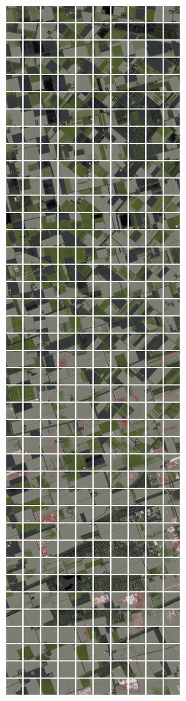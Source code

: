 <html>
<div>
<img src="https://github.com/HakkaTjakka/NL_TILE_MAP/blob/main/18/629/-1053/r.6290.-10530.png" height="44" width="44">
<img src="https://github.com/HakkaTjakka/NL_TILE_MAP/blob/main/18/629/-1053/r.6291.-10530.png" height="44" width="44">
<img src="https://github.com/HakkaTjakka/NL_TILE_MAP/blob/main/18/629/-1053/r.6292.-10530.png" height="44" width="44">
<img src="https://github.com/HakkaTjakka/NL_TILE_MAP/blob/main/18/629/-1053/r.6293.-10530.png" height="44" width="44">
<img src="https://github.com/HakkaTjakka/NL_TILE_MAP/blob/main/18/629/-1053/r.6294.-10530.png" height="44" width="44">
<img src="https://github.com/HakkaTjakka/NL_TILE_MAP/blob/main/18/629/-1053/r.6295.-10530.png" height="44" width="44">
<img src="https://github.com/HakkaTjakka/NL_TILE_MAP/blob/main/18/629/-1053/r.6296.-10530.png" height="44" width="44">
<img src="https://github.com/HakkaTjakka/NL_TILE_MAP/blob/main/18/629/-1053/r.6297.-10530.png" height="44" width="44">
<img src="https://github.com/HakkaTjakka/NL_TILE_MAP/blob/main/18/629/-1053/r.6298.-10530.png" height="44" width="44">
<img src="https://github.com/HakkaTjakka/NL_TILE_MAP/blob/main/18/629/-1053/r.6299.-10530.png" height="44" width="44">
<img src="https://github.com/HakkaTjakka/NL_TILE_MAP/blob/main/18/630/-1053/r.6300.-10530.png" height="44" width="44">
<img src="https://github.com/HakkaTjakka/NL_TILE_MAP/blob/main/18/630/-1053/r.6301.-10530.png" height="44" width="44">
<img src="https://github.com/HakkaTjakka/NL_TILE_MAP/blob/main/18/630/-1053/r.6302.-10530.png" height="44" width="44">
<img src="https://github.com/HakkaTjakka/NL_TILE_MAP/blob/main/18/630/-1053/r.6303.-10530.png" height="44" width="44">
<img src="https://github.com/HakkaTjakka/NL_TILE_MAP/blob/main/18/630/-1053/r.6304.-10530.png" height="44" width="44">
<img src="https://github.com/HakkaTjakka/NL_TILE_MAP/blob/main/18/630/-1053/r.6305.-10530.png" height="44" width="44">
<img src="https://github.com/HakkaTjakka/NL_TILE_MAP/blob/main/18/630/-1053/r.6306.-10530.png" height="44" width="44">
<img src="https://github.com/HakkaTjakka/NL_TILE_MAP/blob/main/18/630/-1053/r.6307.-10530.png" height="44" width="44">
<img src="https://github.com/HakkaTjakka/NL_TILE_MAP/blob/main/18/630/-1053/r.6308.-10530.png" height="44" width="44">
<img src="https://github.com/HakkaTjakka/NL_TILE_MAP/blob/main/18/630/-1053/r.6309.-10530.png" height="44" width="44">
<br>
<img src="https://github.com/HakkaTjakka/NL_TILE_MAP/blob/main/18/629/-1053/r.6290.-10529.png" height="44" width="44">
<img src="https://github.com/HakkaTjakka/NL_TILE_MAP/blob/main/18/629/-1053/r.6291.-10529.png" height="44" width="44">
<img src="https://github.com/HakkaTjakka/NL_TILE_MAP/blob/main/18/629/-1053/r.6292.-10529.png" height="44" width="44">
<img src="https://github.com/HakkaTjakka/NL_TILE_MAP/blob/main/18/629/-1053/r.6293.-10529.png" height="44" width="44">
<img src="https://github.com/HakkaTjakka/NL_TILE_MAP/blob/main/18/629/-1053/r.6294.-10529.png" height="44" width="44">
<img src="https://github.com/HakkaTjakka/NL_TILE_MAP/blob/main/18/629/-1053/r.6295.-10529.png" height="44" width="44">
<img src="https://github.com/HakkaTjakka/NL_TILE_MAP/blob/main/18/629/-1053/r.6296.-10529.png" height="44" width="44">
<img src="https://github.com/HakkaTjakka/NL_TILE_MAP/blob/main/18/629/-1053/r.6297.-10529.png" height="44" width="44">
<img src="https://github.com/HakkaTjakka/NL_TILE_MAP/blob/main/18/629/-1053/r.6298.-10529.png" height="44" width="44">
<img src="https://github.com/HakkaTjakka/NL_TILE_MAP/blob/main/18/629/-1053/r.6299.-10529.png" height="44" width="44">
<img src="https://github.com/HakkaTjakka/NL_TILE_MAP/blob/main/18/630/-1053/r.6300.-10529.png" height="44" width="44">
<img src="https://github.com/HakkaTjakka/NL_TILE_MAP/blob/main/18/630/-1053/r.6301.-10529.png" height="44" width="44">
<img src="https://github.com/HakkaTjakka/NL_TILE_MAP/blob/main/18/630/-1053/r.6302.-10529.png" height="44" width="44">
<img src="https://github.com/HakkaTjakka/NL_TILE_MAP/blob/main/18/630/-1053/r.6303.-10529.png" height="44" width="44">
<img src="https://github.com/HakkaTjakka/NL_TILE_MAP/blob/main/18/630/-1053/r.6304.-10529.png" height="44" width="44">
<img src="https://github.com/HakkaTjakka/NL_TILE_MAP/blob/main/18/630/-1053/r.6305.-10529.png" height="44" width="44">
<img src="https://github.com/HakkaTjakka/NL_TILE_MAP/blob/main/18/630/-1053/r.6306.-10529.png" height="44" width="44">
<img src="https://github.com/HakkaTjakka/NL_TILE_MAP/blob/main/18/630/-1053/r.6307.-10529.png" height="44" width="44">
<img src="https://github.com/HakkaTjakka/NL_TILE_MAP/blob/main/18/630/-1053/r.6308.-10529.png" height="44" width="44">
<img src="https://github.com/HakkaTjakka/NL_TILE_MAP/blob/main/18/630/-1053/r.6309.-10529.png" height="44" width="44">
<br>
<img src="https://github.com/HakkaTjakka/NL_TILE_MAP/blob/main/18/629/-1053/r.6290.-10528.png" height="44" width="44">
<img src="https://github.com/HakkaTjakka/NL_TILE_MAP/blob/main/18/629/-1053/r.6291.-10528.png" height="44" width="44">
<img src="https://github.com/HakkaTjakka/NL_TILE_MAP/blob/main/18/629/-1053/r.6292.-10528.png" height="44" width="44">
<img src="https://github.com/HakkaTjakka/NL_TILE_MAP/blob/main/18/629/-1053/r.6293.-10528.png" height="44" width="44">
<img src="https://github.com/HakkaTjakka/NL_TILE_MAP/blob/main/18/629/-1053/r.6294.-10528.png" height="44" width="44">
<img src="https://github.com/HakkaTjakka/NL_TILE_MAP/blob/main/18/629/-1053/r.6295.-10528.png" height="44" width="44">
<img src="https://github.com/HakkaTjakka/NL_TILE_MAP/blob/main/18/629/-1053/r.6296.-10528.png" height="44" width="44">
<img src="https://github.com/HakkaTjakka/NL_TILE_MAP/blob/main/18/629/-1053/r.6297.-10528.png" height="44" width="44">
<img src="https://github.com/HakkaTjakka/NL_TILE_MAP/blob/main/18/629/-1053/r.6298.-10528.png" height="44" width="44">
<img src="https://github.com/HakkaTjakka/NL_TILE_MAP/blob/main/18/629/-1053/r.6299.-10528.png" height="44" width="44">
<img src="https://github.com/HakkaTjakka/NL_TILE_MAP/blob/main/18/630/-1053/r.6300.-10528.png" height="44" width="44">
<img src="https://github.com/HakkaTjakka/NL_TILE_MAP/blob/main/18/630/-1053/r.6301.-10528.png" height="44" width="44">
<img src="https://github.com/HakkaTjakka/NL_TILE_MAP/blob/main/18/630/-1053/r.6302.-10528.png" height="44" width="44">
<img src="https://github.com/HakkaTjakka/NL_TILE_MAP/blob/main/18/630/-1053/r.6303.-10528.png" height="44" width="44">
<img src="https://github.com/HakkaTjakka/NL_TILE_MAP/blob/main/18/630/-1053/r.6304.-10528.png" height="44" width="44">
<img src="https://github.com/HakkaTjakka/NL_TILE_MAP/blob/main/18/630/-1053/r.6305.-10528.png" height="44" width="44">
<img src="https://github.com/HakkaTjakka/NL_TILE_MAP/blob/main/18/630/-1053/r.6306.-10528.png" height="44" width="44">
<img src="https://github.com/HakkaTjakka/NL_TILE_MAP/blob/main/18/630/-1053/r.6307.-10528.png" height="44" width="44">
<img src="https://github.com/HakkaTjakka/NL_TILE_MAP/blob/main/18/630/-1053/r.6308.-10528.png" height="44" width="44">
<img src="https://github.com/HakkaTjakka/NL_TILE_MAP/blob/main/18/630/-1053/r.6309.-10528.png" height="44" width="44">
<br>
<img src="https://github.com/HakkaTjakka/NL_TILE_MAP/blob/main/18/629/-1053/r.6290.-10527.png" height="44" width="44">
<img src="https://github.com/HakkaTjakka/NL_TILE_MAP/blob/main/18/629/-1053/r.6291.-10527.png" height="44" width="44">
<img src="https://github.com/HakkaTjakka/NL_TILE_MAP/blob/main/18/629/-1053/r.6292.-10527.png" height="44" width="44">
<img src="https://github.com/HakkaTjakka/NL_TILE_MAP/blob/main/18/629/-1053/r.6293.-10527.png" height="44" width="44">
<img src="https://github.com/HakkaTjakka/NL_TILE_MAP/blob/main/18/629/-1053/r.6294.-10527.png" height="44" width="44">
<img src="https://github.com/HakkaTjakka/NL_TILE_MAP/blob/main/18/629/-1053/r.6295.-10527.png" height="44" width="44">
<img src="https://github.com/HakkaTjakka/NL_TILE_MAP/blob/main/18/629/-1053/r.6296.-10527.png" height="44" width="44">
<img src="https://github.com/HakkaTjakka/NL_TILE_MAP/blob/main/18/629/-1053/r.6297.-10527.png" height="44" width="44">
<img src="https://github.com/HakkaTjakka/NL_TILE_MAP/blob/main/18/629/-1053/r.6298.-10527.png" height="44" width="44">
<img src="https://github.com/HakkaTjakka/NL_TILE_MAP/blob/main/18/629/-1053/r.6299.-10527.png" height="44" width="44">
<img src="https://github.com/HakkaTjakka/NL_TILE_MAP/blob/main/18/630/-1053/r.6300.-10527.png" height="44" width="44">
<img src="https://github.com/HakkaTjakka/NL_TILE_MAP/blob/main/18/630/-1053/r.6301.-10527.png" height="44" width="44">
<img src="https://github.com/HakkaTjakka/NL_TILE_MAP/blob/main/18/630/-1053/r.6302.-10527.png" height="44" width="44">
<img src="https://github.com/HakkaTjakka/NL_TILE_MAP/blob/main/18/630/-1053/r.6303.-10527.png" height="44" width="44">
<img src="https://github.com/HakkaTjakka/NL_TILE_MAP/blob/main/18/630/-1053/r.6304.-10527.png" height="44" width="44">
<img src="https://github.com/HakkaTjakka/NL_TILE_MAP/blob/main/18/630/-1053/r.6305.-10527.png" height="44" width="44">
<img src="https://github.com/HakkaTjakka/NL_TILE_MAP/blob/main/18/630/-1053/r.6306.-10527.png" height="44" width="44">
<img src="https://github.com/HakkaTjakka/NL_TILE_MAP/blob/main/18/630/-1053/r.6307.-10527.png" height="44" width="44">
<img src="https://github.com/HakkaTjakka/NL_TILE_MAP/blob/main/18/630/-1053/r.6308.-10527.png" height="44" width="44">
<img src="https://github.com/HakkaTjakka/NL_TILE_MAP/blob/main/18/630/-1053/r.6309.-10527.png" height="44" width="44">
<br>
<img src="https://github.com/HakkaTjakka/NL_TILE_MAP/blob/main/18/629/-1053/r.6290.-10526.png" height="44" width="44">
<img src="https://github.com/HakkaTjakka/NL_TILE_MAP/blob/main/18/629/-1053/r.6291.-10526.png" height="44" width="44">
<img src="https://github.com/HakkaTjakka/NL_TILE_MAP/blob/main/18/629/-1053/r.6292.-10526.png" height="44" width="44">
<img src="https://github.com/HakkaTjakka/NL_TILE_MAP/blob/main/18/629/-1053/r.6293.-10526.png" height="44" width="44">
<img src="https://github.com/HakkaTjakka/NL_TILE_MAP/blob/main/18/629/-1053/r.6294.-10526.png" height="44" width="44">
<img src="https://github.com/HakkaTjakka/NL_TILE_MAP/blob/main/18/629/-1053/r.6295.-10526.png" height="44" width="44">
<img src="https://github.com/HakkaTjakka/NL_TILE_MAP/blob/main/18/629/-1053/r.6296.-10526.png" height="44" width="44">
<img src="https://github.com/HakkaTjakka/NL_TILE_MAP/blob/main/18/629/-1053/r.6297.-10526.png" height="44" width="44">
<img src="https://github.com/HakkaTjakka/NL_TILE_MAP/blob/main/18/629/-1053/r.6298.-10526.png" height="44" width="44">
<img src="https://github.com/HakkaTjakka/NL_TILE_MAP/blob/main/18/629/-1053/r.6299.-10526.png" height="44" width="44">
<img src="https://github.com/HakkaTjakka/NL_TILE_MAP/blob/main/18/630/-1053/r.6300.-10526.png" height="44" width="44">
<img src="https://github.com/HakkaTjakka/NL_TILE_MAP/blob/main/18/630/-1053/r.6301.-10526.png" height="44" width="44">
<img src="https://github.com/HakkaTjakka/NL_TILE_MAP/blob/main/18/630/-1053/r.6302.-10526.png" height="44" width="44">
<img src="https://github.com/HakkaTjakka/NL_TILE_MAP/blob/main/18/630/-1053/r.6303.-10526.png" height="44" width="44">
<img src="https://github.com/HakkaTjakka/NL_TILE_MAP/blob/main/18/630/-1053/r.6304.-10526.png" height="44" width="44">
<img src="https://github.com/HakkaTjakka/NL_TILE_MAP/blob/main/18/630/-1053/r.6305.-10526.png" height="44" width="44">
<img src="https://github.com/HakkaTjakka/NL_TILE_MAP/blob/main/18/630/-1053/r.6306.-10526.png" height="44" width="44">
<img src="https://github.com/HakkaTjakka/NL_TILE_MAP/blob/main/18/630/-1053/r.6307.-10526.png" height="44" width="44">
<img src="https://github.com/HakkaTjakka/NL_TILE_MAP/blob/main/18/630/-1053/r.6308.-10526.png" height="44" width="44">
<img src="https://github.com/HakkaTjakka/NL_TILE_MAP/blob/main/18/630/-1053/r.6309.-10526.png" height="44" width="44">
<br>
<img src="https://github.com/HakkaTjakka/NL_TILE_MAP/blob/main/18/629/-1053/r.6290.-10525.png" height="44" width="44">
<img src="https://github.com/HakkaTjakka/NL_TILE_MAP/blob/main/18/629/-1053/r.6291.-10525.png" height="44" width="44">
<img src="https://github.com/HakkaTjakka/NL_TILE_MAP/blob/main/18/629/-1053/r.6292.-10525.png" height="44" width="44">
<img src="https://github.com/HakkaTjakka/NL_TILE_MAP/blob/main/18/629/-1053/r.6293.-10525.png" height="44" width="44">
<img src="https://github.com/HakkaTjakka/NL_TILE_MAP/blob/main/18/629/-1053/r.6294.-10525.png" height="44" width="44">
<img src="https://github.com/HakkaTjakka/NL_TILE_MAP/blob/main/18/629/-1053/r.6295.-10525.png" height="44" width="44">
<img src="https://github.com/HakkaTjakka/NL_TILE_MAP/blob/main/18/629/-1053/r.6296.-10525.png" height="44" width="44">
<img src="https://github.com/HakkaTjakka/NL_TILE_MAP/blob/main/18/629/-1053/r.6297.-10525.png" height="44" width="44">
<img src="https://github.com/HakkaTjakka/NL_TILE_MAP/blob/main/18/629/-1053/r.6298.-10525.png" height="44" width="44">
<img src="https://github.com/HakkaTjakka/NL_TILE_MAP/blob/main/18/629/-1053/r.6299.-10525.png" height="44" width="44">
<img src="https://github.com/HakkaTjakka/NL_TILE_MAP/blob/main/18/630/-1053/r.6300.-10525.png" height="44" width="44">
<img src="https://github.com/HakkaTjakka/NL_TILE_MAP/blob/main/18/630/-1053/r.6301.-10525.png" height="44" width="44">
<img src="https://github.com/HakkaTjakka/NL_TILE_MAP/blob/main/18/630/-1053/r.6302.-10525.png" height="44" width="44">
<img src="https://github.com/HakkaTjakka/NL_TILE_MAP/blob/main/18/630/-1053/r.6303.-10525.png" height="44" width="44">
<img src="https://github.com/HakkaTjakka/NL_TILE_MAP/blob/main/18/630/-1053/r.6304.-10525.png" height="44" width="44">
<img src="https://github.com/HakkaTjakka/NL_TILE_MAP/blob/main/18/630/-1053/r.6305.-10525.png" height="44" width="44">
<img src="https://github.com/HakkaTjakka/NL_TILE_MAP/blob/main/18/630/-1053/r.6306.-10525.png" height="44" width="44">
<img src="https://github.com/HakkaTjakka/NL_TILE_MAP/blob/main/18/630/-1053/r.6307.-10525.png" height="44" width="44">
<img src="https://github.com/HakkaTjakka/NL_TILE_MAP/blob/main/18/630/-1053/r.6308.-10525.png" height="44" width="44">
<img src="https://github.com/HakkaTjakka/NL_TILE_MAP/blob/main/18/630/-1053/r.6309.-10525.png" height="44" width="44">
<br>
<img src="https://github.com/HakkaTjakka/NL_TILE_MAP/blob/main/18/629/-1053/r.6290.-10524.png" height="44" width="44">
<img src="https://github.com/HakkaTjakka/NL_TILE_MAP/blob/main/18/629/-1053/r.6291.-10524.png" height="44" width="44">
<img src="https://github.com/HakkaTjakka/NL_TILE_MAP/blob/main/18/629/-1053/r.6292.-10524.png" height="44" width="44">
<img src="https://github.com/HakkaTjakka/NL_TILE_MAP/blob/main/18/629/-1053/r.6293.-10524.png" height="44" width="44">
<img src="https://github.com/HakkaTjakka/NL_TILE_MAP/blob/main/18/629/-1053/r.6294.-10524.png" height="44" width="44">
<img src="https://github.com/HakkaTjakka/NL_TILE_MAP/blob/main/18/629/-1053/r.6295.-10524.png" height="44" width="44">
<img src="https://github.com/HakkaTjakka/NL_TILE_MAP/blob/main/18/629/-1053/r.6296.-10524.png" height="44" width="44">
<img src="https://github.com/HakkaTjakka/NL_TILE_MAP/blob/main/18/629/-1053/r.6297.-10524.png" height="44" width="44">
<img src="https://github.com/HakkaTjakka/NL_TILE_MAP/blob/main/18/629/-1053/r.6298.-10524.png" height="44" width="44">
<img src="https://github.com/HakkaTjakka/NL_TILE_MAP/blob/main/18/629/-1053/r.6299.-10524.png" height="44" width="44">
<img src="https://github.com/HakkaTjakka/NL_TILE_MAP/blob/main/18/630/-1053/r.6300.-10524.png" height="44" width="44">
<img src="https://github.com/HakkaTjakka/NL_TILE_MAP/blob/main/18/630/-1053/r.6301.-10524.png" height="44" width="44">
<img src="https://github.com/HakkaTjakka/NL_TILE_MAP/blob/main/18/630/-1053/r.6302.-10524.png" height="44" width="44">
<img src="https://github.com/HakkaTjakka/NL_TILE_MAP/blob/main/18/630/-1053/r.6303.-10524.png" height="44" width="44">
<img src="https://github.com/HakkaTjakka/NL_TILE_MAP/blob/main/18/630/-1053/r.6304.-10524.png" height="44" width="44">
<img src="https://github.com/HakkaTjakka/NL_TILE_MAP/blob/main/18/630/-1053/r.6305.-10524.png" height="44" width="44">
<img src="https://github.com/HakkaTjakka/NL_TILE_MAP/blob/main/18/630/-1053/r.6306.-10524.png" height="44" width="44">
<img src="https://github.com/HakkaTjakka/NL_TILE_MAP/blob/main/18/630/-1053/r.6307.-10524.png" height="44" width="44">
<img src="https://github.com/HakkaTjakka/NL_TILE_MAP/blob/main/18/630/-1053/r.6308.-10524.png" height="44" width="44">
<img src="https://github.com/HakkaTjakka/NL_TILE_MAP/blob/main/18/630/-1053/r.6309.-10524.png" height="44" width="44">
<br>
<img src="https://github.com/HakkaTjakka/NL_TILE_MAP/blob/main/18/629/-1053/r.6290.-10523.png" height="44" width="44">
<img src="https://github.com/HakkaTjakka/NL_TILE_MAP/blob/main/18/629/-1053/r.6291.-10523.png" height="44" width="44">
<img src="https://github.com/HakkaTjakka/NL_TILE_MAP/blob/main/18/629/-1053/r.6292.-10523.png" height="44" width="44">
<img src="https://github.com/HakkaTjakka/NL_TILE_MAP/blob/main/18/629/-1053/r.6293.-10523.png" height="44" width="44">
<img src="https://github.com/HakkaTjakka/NL_TILE_MAP/blob/main/18/629/-1053/r.6294.-10523.png" height="44" width="44">
<img src="https://github.com/HakkaTjakka/NL_TILE_MAP/blob/main/18/629/-1053/r.6295.-10523.png" height="44" width="44">
<img src="https://github.com/HakkaTjakka/NL_TILE_MAP/blob/main/18/629/-1053/r.6296.-10523.png" height="44" width="44">
<img src="https://github.com/HakkaTjakka/NL_TILE_MAP/blob/main/18/629/-1053/r.6297.-10523.png" height="44" width="44">
<img src="https://github.com/HakkaTjakka/NL_TILE_MAP/blob/main/18/629/-1053/r.6298.-10523.png" height="44" width="44">
<img src="https://github.com/HakkaTjakka/NL_TILE_MAP/blob/main/18/629/-1053/r.6299.-10523.png" height="44" width="44">
<img src="https://github.com/HakkaTjakka/NL_TILE_MAP/blob/main/18/630/-1053/r.6300.-10523.png" height="44" width="44">
<img src="https://github.com/HakkaTjakka/NL_TILE_MAP/blob/main/18/630/-1053/r.6301.-10523.png" height="44" width="44">
<img src="https://github.com/HakkaTjakka/NL_TILE_MAP/blob/main/18/630/-1053/r.6302.-10523.png" height="44" width="44">
<img src="https://github.com/HakkaTjakka/NL_TILE_MAP/blob/main/18/630/-1053/r.6303.-10523.png" height="44" width="44">
<img src="https://github.com/HakkaTjakka/NL_TILE_MAP/blob/main/18/630/-1053/r.6304.-10523.png" height="44" width="44">
<img src="https://github.com/HakkaTjakka/NL_TILE_MAP/blob/main/18/630/-1053/r.6305.-10523.png" height="44" width="44">
<img src="https://github.com/HakkaTjakka/NL_TILE_MAP/blob/main/18/630/-1053/r.6306.-10523.png" height="44" width="44">
<img src="https://github.com/HakkaTjakka/NL_TILE_MAP/blob/main/18/630/-1053/r.6307.-10523.png" height="44" width="44">
<img src="https://github.com/HakkaTjakka/NL_TILE_MAP/blob/main/18/630/-1053/r.6308.-10523.png" height="44" width="44">
<img src="https://github.com/HakkaTjakka/NL_TILE_MAP/blob/main/18/630/-1053/r.6309.-10523.png" height="44" width="44">
<br>
<img src="https://github.com/HakkaTjakka/NL_TILE_MAP/blob/main/18/629/-1053/r.6290.-10522.png" height="44" width="44">
<img src="https://github.com/HakkaTjakka/NL_TILE_MAP/blob/main/18/629/-1053/r.6291.-10522.png" height="44" width="44">
<img src="https://github.com/HakkaTjakka/NL_TILE_MAP/blob/main/18/629/-1053/r.6292.-10522.png" height="44" width="44">
<img src="https://github.com/HakkaTjakka/NL_TILE_MAP/blob/main/18/629/-1053/r.6293.-10522.png" height="44" width="44">
<img src="https://github.com/HakkaTjakka/NL_TILE_MAP/blob/main/18/629/-1053/r.6294.-10522.png" height="44" width="44">
<img src="https://github.com/HakkaTjakka/NL_TILE_MAP/blob/main/18/629/-1053/r.6295.-10522.png" height="44" width="44">
<img src="https://github.com/HakkaTjakka/NL_TILE_MAP/blob/main/18/629/-1053/r.6296.-10522.png" height="44" width="44">
<img src="https://github.com/HakkaTjakka/NL_TILE_MAP/blob/main/18/629/-1053/r.6297.-10522.png" height="44" width="44">
<img src="https://github.com/HakkaTjakka/NL_TILE_MAP/blob/main/18/629/-1053/r.6298.-10522.png" height="44" width="44">
<img src="https://github.com/HakkaTjakka/NL_TILE_MAP/blob/main/18/629/-1053/r.6299.-10522.png" height="44" width="44">
<img src="https://github.com/HakkaTjakka/NL_TILE_MAP/blob/main/18/630/-1053/r.6300.-10522.png" height="44" width="44">
<img src="https://github.com/HakkaTjakka/NL_TILE_MAP/blob/main/18/630/-1053/r.6301.-10522.png" height="44" width="44">
<img src="https://github.com/HakkaTjakka/NL_TILE_MAP/blob/main/18/630/-1053/r.6302.-10522.png" height="44" width="44">
<img src="https://github.com/HakkaTjakka/NL_TILE_MAP/blob/main/18/630/-1053/r.6303.-10522.png" height="44" width="44">
<img src="https://github.com/HakkaTjakka/NL_TILE_MAP/blob/main/18/630/-1053/r.6304.-10522.png" height="44" width="44">
<img src="https://github.com/HakkaTjakka/NL_TILE_MAP/blob/main/18/630/-1053/r.6305.-10522.png" height="44" width="44">
<img src="https://github.com/HakkaTjakka/NL_TILE_MAP/blob/main/18/630/-1053/r.6306.-10522.png" height="44" width="44">
<img src="https://github.com/HakkaTjakka/NL_TILE_MAP/blob/main/18/630/-1053/r.6307.-10522.png" height="44" width="44">
<img src="https://github.com/HakkaTjakka/NL_TILE_MAP/blob/main/18/630/-1053/r.6308.-10522.png" height="44" width="44">
<img src="https://github.com/HakkaTjakka/NL_TILE_MAP/blob/main/18/630/-1053/r.6309.-10522.png" height="44" width="44">
<br>
<img src="https://github.com/HakkaTjakka/NL_TILE_MAP/blob/main/18/629/-1053/r.6290.-10521.png" height="44" width="44">
<img src="https://github.com/HakkaTjakka/NL_TILE_MAP/blob/main/18/629/-1053/r.6291.-10521.png" height="44" width="44">
<img src="https://github.com/HakkaTjakka/NL_TILE_MAP/blob/main/18/629/-1053/r.6292.-10521.png" height="44" width="44">
<img src="https://github.com/HakkaTjakka/NL_TILE_MAP/blob/main/18/629/-1053/r.6293.-10521.png" height="44" width="44">
<img src="https://github.com/HakkaTjakka/NL_TILE_MAP/blob/main/18/629/-1053/r.6294.-10521.png" height="44" width="44">
<img src="https://github.com/HakkaTjakka/NL_TILE_MAP/blob/main/18/629/-1053/r.6295.-10521.png" height="44" width="44">
<img src="https://github.com/HakkaTjakka/NL_TILE_MAP/blob/main/18/629/-1053/r.6296.-10521.png" height="44" width="44">
<img src="https://github.com/HakkaTjakka/NL_TILE_MAP/blob/main/18/629/-1053/r.6297.-10521.png" height="44" width="44">
<img src="https://github.com/HakkaTjakka/NL_TILE_MAP/blob/main/18/629/-1053/r.6298.-10521.png" height="44" width="44">
<img src="https://github.com/HakkaTjakka/NL_TILE_MAP/blob/main/18/629/-1053/r.6299.-10521.png" height="44" width="44">
<img src="https://github.com/HakkaTjakka/NL_TILE_MAP/blob/main/18/630/-1053/r.6300.-10521.png" height="44" width="44">
<img src="https://github.com/HakkaTjakka/NL_TILE_MAP/blob/main/18/630/-1053/r.6301.-10521.png" height="44" width="44">
<img src="https://github.com/HakkaTjakka/NL_TILE_MAP/blob/main/18/630/-1053/r.6302.-10521.png" height="44" width="44">
<img src="https://github.com/HakkaTjakka/NL_TILE_MAP/blob/main/18/630/-1053/r.6303.-10521.png" height="44" width="44">
<img src="https://github.com/HakkaTjakka/NL_TILE_MAP/blob/main/18/630/-1053/r.6304.-10521.png" height="44" width="44">
<img src="https://github.com/HakkaTjakka/NL_TILE_MAP/blob/main/18/630/-1053/r.6305.-10521.png" height="44" width="44">
<img src="https://github.com/HakkaTjakka/NL_TILE_MAP/blob/main/18/630/-1053/r.6306.-10521.png" height="44" width="44">
<img src="https://github.com/HakkaTjakka/NL_TILE_MAP/blob/main/18/630/-1053/r.6307.-10521.png" height="44" width="44">
<img src="https://github.com/HakkaTjakka/NL_TILE_MAP/blob/main/18/630/-1053/r.6308.-10521.png" height="44" width="44">
<img src="https://github.com/HakkaTjakka/NL_TILE_MAP/blob/main/18/630/-1053/r.6309.-10521.png" height="44" width="44">
<br>
<img src="https://github.com/HakkaTjakka/NL_TILE_MAP/blob/main/18/629/-1052/r.6290.-10520.png" height="44" width="44">
<img src="https://github.com/HakkaTjakka/NL_TILE_MAP/blob/main/18/629/-1052/r.6291.-10520.png" height="44" width="44">
<img src="https://github.com/HakkaTjakka/NL_TILE_MAP/blob/main/18/629/-1052/r.6292.-10520.png" height="44" width="44">
<img src="https://github.com/HakkaTjakka/NL_TILE_MAP/blob/main/18/629/-1052/r.6293.-10520.png" height="44" width="44">
<img src="https://github.com/HakkaTjakka/NL_TILE_MAP/blob/main/18/629/-1052/r.6294.-10520.png" height="44" width="44">
<img src="https://github.com/HakkaTjakka/NL_TILE_MAP/blob/main/18/629/-1052/r.6295.-10520.png" height="44" width="44">
<img src="https://github.com/HakkaTjakka/NL_TILE_MAP/blob/main/18/629/-1052/r.6296.-10520.png" height="44" width="44">
<img src="https://github.com/HakkaTjakka/NL_TILE_MAP/blob/main/18/629/-1052/r.6297.-10520.png" height="44" width="44">
<img src="https://github.com/HakkaTjakka/NL_TILE_MAP/blob/main/18/629/-1052/r.6298.-10520.png" height="44" width="44">
<img src="https://github.com/HakkaTjakka/NL_TILE_MAP/blob/main/18/629/-1052/r.6299.-10520.png" height="44" width="44">
<img src="https://github.com/HakkaTjakka/NL_TILE_MAP/blob/main/18/630/-1052/r.6300.-10520.png" height="44" width="44">
<img src="https://github.com/HakkaTjakka/NL_TILE_MAP/blob/main/18/630/-1052/r.6301.-10520.png" height="44" width="44">
<img src="https://github.com/HakkaTjakka/NL_TILE_MAP/blob/main/18/630/-1052/r.6302.-10520.png" height="44" width="44">
<img src="https://github.com/HakkaTjakka/NL_TILE_MAP/blob/main/18/630/-1052/r.6303.-10520.png" height="44" width="44">
<img src="https://github.com/HakkaTjakka/NL_TILE_MAP/blob/main/18/630/-1052/r.6304.-10520.png" height="44" width="44">
<img src="https://github.com/HakkaTjakka/NL_TILE_MAP/blob/main/18/630/-1052/r.6305.-10520.png" height="44" width="44">
<img src="https://github.com/HakkaTjakka/NL_TILE_MAP/blob/main/18/630/-1052/r.6306.-10520.png" height="44" width="44">
<img src="https://github.com/HakkaTjakka/NL_TILE_MAP/blob/main/18/630/-1052/r.6307.-10520.png" height="44" width="44">
<img src="https://github.com/HakkaTjakka/NL_TILE_MAP/blob/main/18/630/-1052/r.6308.-10520.png" height="44" width="44">
<img src="https://github.com/HakkaTjakka/NL_TILE_MAP/blob/main/18/630/-1052/r.6309.-10520.png" height="44" width="44">
<br>
<img src="https://github.com/HakkaTjakka/NL_TILE_MAP/blob/main/18/629/-1052/r.6290.-10519.png" height="44" width="44">
<img src="https://github.com/HakkaTjakka/NL_TILE_MAP/blob/main/18/629/-1052/r.6291.-10519.png" height="44" width="44">
<img src="https://github.com/HakkaTjakka/NL_TILE_MAP/blob/main/18/629/-1052/r.6292.-10519.png" height="44" width="44">
<img src="https://github.com/HakkaTjakka/NL_TILE_MAP/blob/main/18/629/-1052/r.6293.-10519.png" height="44" width="44">
<img src="https://github.com/HakkaTjakka/NL_TILE_MAP/blob/main/18/629/-1052/r.6294.-10519.png" height="44" width="44">
<img src="https://github.com/HakkaTjakka/NL_TILE_MAP/blob/main/18/629/-1052/r.6295.-10519.png" height="44" width="44">
<img src="https://github.com/HakkaTjakka/NL_TILE_MAP/blob/main/18/629/-1052/r.6296.-10519.png" height="44" width="44">
<img src="https://github.com/HakkaTjakka/NL_TILE_MAP/blob/main/18/629/-1052/r.6297.-10519.png" height="44" width="44">
<img src="https://github.com/HakkaTjakka/NL_TILE_MAP/blob/main/18/629/-1052/r.6298.-10519.png" height="44" width="44">
<img src="https://github.com/HakkaTjakka/NL_TILE_MAP/blob/main/18/629/-1052/r.6299.-10519.png" height="44" width="44">
<img src="https://github.com/HakkaTjakka/NL_TILE_MAP/blob/main/18/630/-1052/r.6300.-10519.png" height="44" width="44">
<img src="https://github.com/HakkaTjakka/NL_TILE_MAP/blob/main/18/630/-1052/r.6301.-10519.png" height="44" width="44">
<img src="https://github.com/HakkaTjakka/NL_TILE_MAP/blob/main/18/630/-1052/r.6302.-10519.png" height="44" width="44">
<img src="https://github.com/HakkaTjakka/NL_TILE_MAP/blob/main/18/630/-1052/r.6303.-10519.png" height="44" width="44">
<img src="https://github.com/HakkaTjakka/NL_TILE_MAP/blob/main/18/630/-1052/r.6304.-10519.png" height="44" width="44">
<img src="https://github.com/HakkaTjakka/NL_TILE_MAP/blob/main/18/630/-1052/r.6305.-10519.png" height="44" width="44">
<img src="https://github.com/HakkaTjakka/NL_TILE_MAP/blob/main/18/630/-1052/r.6306.-10519.png" height="44" width="44">
<img src="https://github.com/HakkaTjakka/NL_TILE_MAP/blob/main/18/630/-1052/r.6307.-10519.png" height="44" width="44">
<img src="https://github.com/HakkaTjakka/NL_TILE_MAP/blob/main/18/630/-1052/r.6308.-10519.png" height="44" width="44">
<img src="https://github.com/HakkaTjakka/NL_TILE_MAP/blob/main/18/630/-1052/r.6309.-10519.png" height="44" width="44">
<br>
<img src="https://github.com/HakkaTjakka/NL_TILE_MAP/blob/main/18/629/-1052/r.6290.-10518.png" height="44" width="44">
<img src="https://github.com/HakkaTjakka/NL_TILE_MAP/blob/main/18/629/-1052/r.6291.-10518.png" height="44" width="44">
<img src="https://github.com/HakkaTjakka/NL_TILE_MAP/blob/main/18/629/-1052/r.6292.-10518.png" height="44" width="44">
<img src="https://github.com/HakkaTjakka/NL_TILE_MAP/blob/main/18/629/-1052/r.6293.-10518.png" height="44" width="44">
<img src="https://github.com/HakkaTjakka/NL_TILE_MAP/blob/main/18/629/-1052/r.6294.-10518.png" height="44" width="44">
<img src="https://github.com/HakkaTjakka/NL_TILE_MAP/blob/main/18/629/-1052/r.6295.-10518.png" height="44" width="44">
<img src="https://github.com/HakkaTjakka/NL_TILE_MAP/blob/main/18/629/-1052/r.6296.-10518.png" height="44" width="44">
<img src="https://github.com/HakkaTjakka/NL_TILE_MAP/blob/main/18/629/-1052/r.6297.-10518.png" height="44" width="44">
<img src="https://github.com/HakkaTjakka/NL_TILE_MAP/blob/main/18/629/-1052/r.6298.-10518.png" height="44" width="44">
<img src="https://github.com/HakkaTjakka/NL_TILE_MAP/blob/main/18/629/-1052/r.6299.-10518.png" height="44" width="44">
<img src="https://github.com/HakkaTjakka/NL_TILE_MAP/blob/main/18/630/-1052/r.6300.-10518.png" height="44" width="44">
<img src="https://github.com/HakkaTjakka/NL_TILE_MAP/blob/main/18/630/-1052/r.6301.-10518.png" height="44" width="44">
<img src="https://github.com/HakkaTjakka/NL_TILE_MAP/blob/main/18/630/-1052/r.6302.-10518.png" height="44" width="44">
<img src="https://github.com/HakkaTjakka/NL_TILE_MAP/blob/main/18/630/-1052/r.6303.-10518.png" height="44" width="44">
<img src="https://github.com/HakkaTjakka/NL_TILE_MAP/blob/main/18/630/-1052/r.6304.-10518.png" height="44" width="44">
<img src="https://github.com/HakkaTjakka/NL_TILE_MAP/blob/main/18/630/-1052/r.6305.-10518.png" height="44" width="44">
<img src="https://github.com/HakkaTjakka/NL_TILE_MAP/blob/main/18/630/-1052/r.6306.-10518.png" height="44" width="44">
<img src="https://github.com/HakkaTjakka/NL_TILE_MAP/blob/main/18/630/-1052/r.6307.-10518.png" height="44" width="44">
<img src="https://github.com/HakkaTjakka/NL_TILE_MAP/blob/main/18/630/-1052/r.6308.-10518.png" height="44" width="44">
<img src="https://github.com/HakkaTjakka/NL_TILE_MAP/blob/main/18/630/-1052/r.6309.-10518.png" height="44" width="44">
<br>
<img src="https://github.com/HakkaTjakka/NL_TILE_MAP/blob/main/18/629/-1052/r.6290.-10517.png" height="44" width="44">
<img src="https://github.com/HakkaTjakka/NL_TILE_MAP/blob/main/18/629/-1052/r.6291.-10517.png" height="44" width="44">
<img src="https://github.com/HakkaTjakka/NL_TILE_MAP/blob/main/18/629/-1052/r.6292.-10517.png" height="44" width="44">
<img src="https://github.com/HakkaTjakka/NL_TILE_MAP/blob/main/18/629/-1052/r.6293.-10517.png" height="44" width="44">
<img src="https://github.com/HakkaTjakka/NL_TILE_MAP/blob/main/18/629/-1052/r.6294.-10517.png" height="44" width="44">
<img src="https://github.com/HakkaTjakka/NL_TILE_MAP/blob/main/18/629/-1052/r.6295.-10517.png" height="44" width="44">
<img src="https://github.com/HakkaTjakka/NL_TILE_MAP/blob/main/18/629/-1052/r.6296.-10517.png" height="44" width="44">
<img src="https://github.com/HakkaTjakka/NL_TILE_MAP/blob/main/18/629/-1052/r.6297.-10517.png" height="44" width="44">
<img src="https://github.com/HakkaTjakka/NL_TILE_MAP/blob/main/18/629/-1052/r.6298.-10517.png" height="44" width="44">
<img src="https://github.com/HakkaTjakka/NL_TILE_MAP/blob/main/18/629/-1052/r.6299.-10517.png" height="44" width="44">
<img src="https://github.com/HakkaTjakka/NL_TILE_MAP/blob/main/18/630/-1052/r.6300.-10517.png" height="44" width="44">
<img src="https://github.com/HakkaTjakka/NL_TILE_MAP/blob/main/18/630/-1052/r.6301.-10517.png" height="44" width="44">
<img src="https://github.com/HakkaTjakka/NL_TILE_MAP/blob/main/18/630/-1052/r.6302.-10517.png" height="44" width="44">
<img src="https://github.com/HakkaTjakka/NL_TILE_MAP/blob/main/18/630/-1052/r.6303.-10517.png" height="44" width="44">
<img src="https://github.com/HakkaTjakka/NL_TILE_MAP/blob/main/18/630/-1052/r.6304.-10517.png" height="44" width="44">
<img src="https://github.com/HakkaTjakka/NL_TILE_MAP/blob/main/18/630/-1052/r.6305.-10517.png" height="44" width="44">
<img src="https://github.com/HakkaTjakka/NL_TILE_MAP/blob/main/18/630/-1052/r.6306.-10517.png" height="44" width="44">
<img src="https://github.com/HakkaTjakka/NL_TILE_MAP/blob/main/18/630/-1052/r.6307.-10517.png" height="44" width="44">
<img src="https://github.com/HakkaTjakka/NL_TILE_MAP/blob/main/18/630/-1052/r.6308.-10517.png" height="44" width="44">
<img src="https://github.com/HakkaTjakka/NL_TILE_MAP/blob/main/18/630/-1052/r.6309.-10517.png" height="44" width="44">
<br>
<img src="https://github.com/HakkaTjakka/NL_TILE_MAP/blob/main/18/629/-1052/r.6290.-10516.png" height="44" width="44">
<img src="https://github.com/HakkaTjakka/NL_TILE_MAP/blob/main/18/629/-1052/r.6291.-10516.png" height="44" width="44">
<img src="https://github.com/HakkaTjakka/NL_TILE_MAP/blob/main/18/629/-1052/r.6292.-10516.png" height="44" width="44">
<img src="https://github.com/HakkaTjakka/NL_TILE_MAP/blob/main/18/629/-1052/r.6293.-10516.png" height="44" width="44">
<img src="https://github.com/HakkaTjakka/NL_TILE_MAP/blob/main/18/629/-1052/r.6294.-10516.png" height="44" width="44">
<img src="https://github.com/HakkaTjakka/NL_TILE_MAP/blob/main/18/629/-1052/r.6295.-10516.png" height="44" width="44">
<img src="https://github.com/HakkaTjakka/NL_TILE_MAP/blob/main/18/629/-1052/r.6296.-10516.png" height="44" width="44">
<img src="https://github.com/HakkaTjakka/NL_TILE_MAP/blob/main/18/629/-1052/r.6297.-10516.png" height="44" width="44">
<img src="https://github.com/HakkaTjakka/NL_TILE_MAP/blob/main/18/629/-1052/r.6298.-10516.png" height="44" width="44">
<img src="https://github.com/HakkaTjakka/NL_TILE_MAP/blob/main/18/629/-1052/r.6299.-10516.png" height="44" width="44">
<img src="https://github.com/HakkaTjakka/NL_TILE_MAP/blob/main/18/630/-1052/r.6300.-10516.png" height="44" width="44">
<img src="https://github.com/HakkaTjakka/NL_TILE_MAP/blob/main/18/630/-1052/r.6301.-10516.png" height="44" width="44">
<img src="https://github.com/HakkaTjakka/NL_TILE_MAP/blob/main/18/630/-1052/r.6302.-10516.png" height="44" width="44">
<img src="https://github.com/HakkaTjakka/NL_TILE_MAP/blob/main/18/630/-1052/r.6303.-10516.png" height="44" width="44">
<img src="https://github.com/HakkaTjakka/NL_TILE_MAP/blob/main/18/630/-1052/r.6304.-10516.png" height="44" width="44">
<img src="https://github.com/HakkaTjakka/NL_TILE_MAP/blob/main/18/630/-1052/r.6305.-10516.png" height="44" width="44">
<img src="https://github.com/HakkaTjakka/NL_TILE_MAP/blob/main/18/630/-1052/r.6306.-10516.png" height="44" width="44">
<img src="https://github.com/HakkaTjakka/NL_TILE_MAP/blob/main/18/630/-1052/r.6307.-10516.png" height="44" width="44">
<img src="https://github.com/HakkaTjakka/NL_TILE_MAP/blob/main/18/630/-1052/r.6308.-10516.png" height="44" width="44">
<img src="https://github.com/HakkaTjakka/NL_TILE_MAP/blob/main/18/630/-1052/r.6309.-10516.png" height="44" width="44">
<br>
<img src="https://github.com/HakkaTjakka/NL_TILE_MAP/blob/main/18/629/-1052/r.6290.-10515.png" height="44" width="44">
<img src="https://github.com/HakkaTjakka/NL_TILE_MAP/blob/main/18/629/-1052/r.6291.-10515.png" height="44" width="44">
<img src="https://github.com/HakkaTjakka/NL_TILE_MAP/blob/main/18/629/-1052/r.6292.-10515.png" height="44" width="44">
<img src="https://github.com/HakkaTjakka/NL_TILE_MAP/blob/main/18/629/-1052/r.6293.-10515.png" height="44" width="44">
<img src="https://github.com/HakkaTjakka/NL_TILE_MAP/blob/main/18/629/-1052/r.6294.-10515.png" height="44" width="44">
<img src="https://github.com/HakkaTjakka/NL_TILE_MAP/blob/main/18/629/-1052/r.6295.-10515.png" height="44" width="44">
<img src="https://github.com/HakkaTjakka/NL_TILE_MAP/blob/main/18/629/-1052/r.6296.-10515.png" height="44" width="44">
<img src="https://github.com/HakkaTjakka/NL_TILE_MAP/blob/main/18/629/-1052/r.6297.-10515.png" height="44" width="44">
<img src="https://github.com/HakkaTjakka/NL_TILE_MAP/blob/main/18/629/-1052/r.6298.-10515.png" height="44" width="44">
<img src="https://github.com/HakkaTjakka/NL_TILE_MAP/blob/main/18/629/-1052/r.6299.-10515.png" height="44" width="44">
<img src="https://github.com/HakkaTjakka/NL_TILE_MAP/blob/main/18/630/-1052/r.6300.-10515.png" height="44" width="44">
<img src="https://github.com/HakkaTjakka/NL_TILE_MAP/blob/main/18/630/-1052/r.6301.-10515.png" height="44" width="44">
<img src="https://github.com/HakkaTjakka/NL_TILE_MAP/blob/main/18/630/-1052/r.6302.-10515.png" height="44" width="44">
<img src="https://github.com/HakkaTjakka/NL_TILE_MAP/blob/main/18/630/-1052/r.6303.-10515.png" height="44" width="44">
<img src="https://github.com/HakkaTjakka/NL_TILE_MAP/blob/main/18/630/-1052/r.6304.-10515.png" height="44" width="44">
<img src="https://github.com/HakkaTjakka/NL_TILE_MAP/blob/main/18/630/-1052/r.6305.-10515.png" height="44" width="44">
<img src="https://github.com/HakkaTjakka/NL_TILE_MAP/blob/main/18/630/-1052/r.6306.-10515.png" height="44" width="44">
<img src="https://github.com/HakkaTjakka/NL_TILE_MAP/blob/main/18/630/-1052/r.6307.-10515.png" height="44" width="44">
<img src="https://github.com/HakkaTjakka/NL_TILE_MAP/blob/main/18/630/-1052/r.6308.-10515.png" height="44" width="44">
<img src="https://github.com/HakkaTjakka/NL_TILE_MAP/blob/main/18/630/-1052/r.6309.-10515.png" height="44" width="44">
<br>
<img src="https://github.com/HakkaTjakka/NL_TILE_MAP/blob/main/18/629/-1052/r.6290.-10514.png" height="44" width="44">
<img src="https://github.com/HakkaTjakka/NL_TILE_MAP/blob/main/18/629/-1052/r.6291.-10514.png" height="44" width="44">
<img src="https://github.com/HakkaTjakka/NL_TILE_MAP/blob/main/18/629/-1052/r.6292.-10514.png" height="44" width="44">
<img src="https://github.com/HakkaTjakka/NL_TILE_MAP/blob/main/18/629/-1052/r.6293.-10514.png" height="44" width="44">
<img src="https://github.com/HakkaTjakka/NL_TILE_MAP/blob/main/18/629/-1052/r.6294.-10514.png" height="44" width="44">
<img src="https://github.com/HakkaTjakka/NL_TILE_MAP/blob/main/18/629/-1052/r.6295.-10514.png" height="44" width="44">
<img src="https://github.com/HakkaTjakka/NL_TILE_MAP/blob/main/18/629/-1052/r.6296.-10514.png" height="44" width="44">
<img src="https://github.com/HakkaTjakka/NL_TILE_MAP/blob/main/18/629/-1052/r.6297.-10514.png" height="44" width="44">
<img src="https://github.com/HakkaTjakka/NL_TILE_MAP/blob/main/18/629/-1052/r.6298.-10514.png" height="44" width="44">
<img src="https://github.com/HakkaTjakka/NL_TILE_MAP/blob/main/18/629/-1052/r.6299.-10514.png" height="44" width="44">
<img src="https://github.com/HakkaTjakka/NL_TILE_MAP/blob/main/18/630/-1052/r.6300.-10514.png" height="44" width="44">
<img src="https://github.com/HakkaTjakka/NL_TILE_MAP/blob/main/18/630/-1052/r.6301.-10514.png" height="44" width="44">
<img src="https://github.com/HakkaTjakka/NL_TILE_MAP/blob/main/18/630/-1052/r.6302.-10514.png" height="44" width="44">
<img src="https://github.com/HakkaTjakka/NL_TILE_MAP/blob/main/18/630/-1052/r.6303.-10514.png" height="44" width="44">
<img src="https://github.com/HakkaTjakka/NL_TILE_MAP/blob/main/18/630/-1052/r.6304.-10514.png" height="44" width="44">
<img src="https://github.com/HakkaTjakka/NL_TILE_MAP/blob/main/18/630/-1052/r.6305.-10514.png" height="44" width="44">
<img src="https://github.com/HakkaTjakka/NL_TILE_MAP/blob/main/18/630/-1052/r.6306.-10514.png" height="44" width="44">
<img src="https://github.com/HakkaTjakka/NL_TILE_MAP/blob/main/18/630/-1052/r.6307.-10514.png" height="44" width="44">
<img src="https://github.com/HakkaTjakka/NL_TILE_MAP/blob/main/18/630/-1052/r.6308.-10514.png" height="44" width="44">
<img src="https://github.com/HakkaTjakka/NL_TILE_MAP/blob/main/18/630/-1052/r.6309.-10514.png" height="44" width="44">
<br>
<img src="https://github.com/HakkaTjakka/NL_TILE_MAP/blob/main/18/629/-1052/r.6290.-10513.png" height="44" width="44">
<img src="https://github.com/HakkaTjakka/NL_TILE_MAP/blob/main/18/629/-1052/r.6291.-10513.png" height="44" width="44">
<img src="https://github.com/HakkaTjakka/NL_TILE_MAP/blob/main/18/629/-1052/r.6292.-10513.png" height="44" width="44">
<img src="https://github.com/HakkaTjakka/NL_TILE_MAP/blob/main/18/629/-1052/r.6293.-10513.png" height="44" width="44">
<img src="https://github.com/HakkaTjakka/NL_TILE_MAP/blob/main/18/629/-1052/r.6294.-10513.png" height="44" width="44">
<img src="https://github.com/HakkaTjakka/NL_TILE_MAP/blob/main/18/629/-1052/r.6295.-10513.png" height="44" width="44">
<img src="https://github.com/HakkaTjakka/NL_TILE_MAP/blob/main/18/629/-1052/r.6296.-10513.png" height="44" width="44">
<img src="https://github.com/HakkaTjakka/NL_TILE_MAP/blob/main/18/629/-1052/r.6297.-10513.png" height="44" width="44">
<img src="https://github.com/HakkaTjakka/NL_TILE_MAP/blob/main/18/629/-1052/r.6298.-10513.png" height="44" width="44">
<img src="https://github.com/HakkaTjakka/NL_TILE_MAP/blob/main/18/629/-1052/r.6299.-10513.png" height="44" width="44">
<img src="https://github.com/HakkaTjakka/NL_TILE_MAP/blob/main/18/630/-1052/r.6300.-10513.png" height="44" width="44">
<img src="https://github.com/HakkaTjakka/NL_TILE_MAP/blob/main/18/630/-1052/r.6301.-10513.png" height="44" width="44">
<img src="https://github.com/HakkaTjakka/NL_TILE_MAP/blob/main/18/630/-1052/r.6302.-10513.png" height="44" width="44">
<img src="https://github.com/HakkaTjakka/NL_TILE_MAP/blob/main/18/630/-1052/r.6303.-10513.png" height="44" width="44">
<img src="https://github.com/HakkaTjakka/NL_TILE_MAP/blob/main/18/630/-1052/r.6304.-10513.png" height="44" width="44">
<img src="https://github.com/HakkaTjakka/NL_TILE_MAP/blob/main/18/630/-1052/r.6305.-10513.png" height="44" width="44">
<img src="https://github.com/HakkaTjakka/NL_TILE_MAP/blob/main/18/630/-1052/r.6306.-10513.png" height="44" width="44">
<img src="https://github.com/HakkaTjakka/NL_TILE_MAP/blob/main/18/630/-1052/r.6307.-10513.png" height="44" width="44">
<img src="https://github.com/HakkaTjakka/NL_TILE_MAP/blob/main/18/630/-1052/r.6308.-10513.png" height="44" width="44">
<img src="https://github.com/HakkaTjakka/NL_TILE_MAP/blob/main/18/630/-1052/r.6309.-10513.png" height="44" width="44">
<br>
<img src="https://github.com/HakkaTjakka/NL_TILE_MAP/blob/main/18/629/-1052/r.6290.-10512.png" height="44" width="44">
<img src="https://github.com/HakkaTjakka/NL_TILE_MAP/blob/main/18/629/-1052/r.6291.-10512.png" height="44" width="44">
<img src="https://github.com/HakkaTjakka/NL_TILE_MAP/blob/main/18/629/-1052/r.6292.-10512.png" height="44" width="44">
<img src="https://github.com/HakkaTjakka/NL_TILE_MAP/blob/main/18/629/-1052/r.6293.-10512.png" height="44" width="44">
<img src="https://github.com/HakkaTjakka/NL_TILE_MAP/blob/main/18/629/-1052/r.6294.-10512.png" height="44" width="44">
<img src="https://github.com/HakkaTjakka/NL_TILE_MAP/blob/main/18/629/-1052/r.6295.-10512.png" height="44" width="44">
<img src="https://github.com/HakkaTjakka/NL_TILE_MAP/blob/main/18/629/-1052/r.6296.-10512.png" height="44" width="44">
<img src="https://github.com/HakkaTjakka/NL_TILE_MAP/blob/main/18/629/-1052/r.6297.-10512.png" height="44" width="44">
<img src="https://github.com/HakkaTjakka/NL_TILE_MAP/blob/main/18/629/-1052/r.6298.-10512.png" height="44" width="44">
<img src="https://github.com/HakkaTjakka/NL_TILE_MAP/blob/main/18/629/-1052/r.6299.-10512.png" height="44" width="44">
<img src="https://github.com/HakkaTjakka/NL_TILE_MAP/blob/main/18/630/-1052/r.6300.-10512.png" height="44" width="44">
<img src="https://github.com/HakkaTjakka/NL_TILE_MAP/blob/main/18/630/-1052/r.6301.-10512.png" height="44" width="44">
<img src="https://github.com/HakkaTjakka/NL_TILE_MAP/blob/main/18/630/-1052/r.6302.-10512.png" height="44" width="44">
<img src="https://github.com/HakkaTjakka/NL_TILE_MAP/blob/main/18/630/-1052/r.6303.-10512.png" height="44" width="44">
<img src="https://github.com/HakkaTjakka/NL_TILE_MAP/blob/main/18/630/-1052/r.6304.-10512.png" height="44" width="44">
<img src="https://github.com/HakkaTjakka/NL_TILE_MAP/blob/main/18/630/-1052/r.6305.-10512.png" height="44" width="44">
<img src="https://github.com/HakkaTjakka/NL_TILE_MAP/blob/main/18/630/-1052/r.6306.-10512.png" height="44" width="44">
<img src="https://github.com/HakkaTjakka/NL_TILE_MAP/blob/main/18/630/-1052/r.6307.-10512.png" height="44" width="44">
<img src="https://github.com/HakkaTjakka/NL_TILE_MAP/blob/main/18/630/-1052/r.6308.-10512.png" height="44" width="44">
<img src="https://github.com/HakkaTjakka/NL_TILE_MAP/blob/main/18/630/-1052/r.6309.-10512.png" height="44" width="44">
<br>
<img src="https://github.com/HakkaTjakka/NL_TILE_MAP/blob/main/18/629/-1052/r.6290.-10511.png" height="44" width="44">
<img src="https://github.com/HakkaTjakka/NL_TILE_MAP/blob/main/18/629/-1052/r.6291.-10511.png" height="44" width="44">
<img src="https://github.com/HakkaTjakka/NL_TILE_MAP/blob/main/18/629/-1052/r.6292.-10511.png" height="44" width="44">
<img src="https://github.com/HakkaTjakka/NL_TILE_MAP/blob/main/18/629/-1052/r.6293.-10511.png" height="44" width="44">
<img src="https://github.com/HakkaTjakka/NL_TILE_MAP/blob/main/18/629/-1052/r.6294.-10511.png" height="44" width="44">
<img src="https://github.com/HakkaTjakka/NL_TILE_MAP/blob/main/18/629/-1052/r.6295.-10511.png" height="44" width="44">
<img src="https://github.com/HakkaTjakka/NL_TILE_MAP/blob/main/18/629/-1052/r.6296.-10511.png" height="44" width="44">
<img src="https://github.com/HakkaTjakka/NL_TILE_MAP/blob/main/18/629/-1052/r.6297.-10511.png" height="44" width="44">
<img src="https://github.com/HakkaTjakka/NL_TILE_MAP/blob/main/18/629/-1052/r.6298.-10511.png" height="44" width="44">
<img src="https://github.com/HakkaTjakka/NL_TILE_MAP/blob/main/18/629/-1052/r.6299.-10511.png" height="44" width="44">
<img src="https://github.com/HakkaTjakka/NL_TILE_MAP/blob/main/18/630/-1052/r.6300.-10511.png" height="44" width="44">
<img src="https://github.com/HakkaTjakka/NL_TILE_MAP/blob/main/18/630/-1052/r.6301.-10511.png" height="44" width="44">
<img src="https://github.com/HakkaTjakka/NL_TILE_MAP/blob/main/18/630/-1052/r.6302.-10511.png" height="44" width="44">
<img src="https://github.com/HakkaTjakka/NL_TILE_MAP/blob/main/18/630/-1052/r.6303.-10511.png" height="44" width="44">
<img src="https://github.com/HakkaTjakka/NL_TILE_MAP/blob/main/18/630/-1052/r.6304.-10511.png" height="44" width="44">
<img src="https://github.com/HakkaTjakka/NL_TILE_MAP/blob/main/18/630/-1052/r.6305.-10511.png" height="44" width="44">
<img src="https://github.com/HakkaTjakka/NL_TILE_MAP/blob/main/18/630/-1052/r.6306.-10511.png" height="44" width="44">
<img src="https://github.com/HakkaTjakka/NL_TILE_MAP/blob/main/18/630/-1052/r.6307.-10511.png" height="44" width="44">
<img src="https://github.com/HakkaTjakka/NL_TILE_MAP/blob/main/18/630/-1052/r.6308.-10511.png" height="44" width="44">
<img src="https://github.com/HakkaTjakka/NL_TILE_MAP/blob/main/18/630/-1052/r.6309.-10511.png" height="44" width="44">
<br>
</div>
</html>
